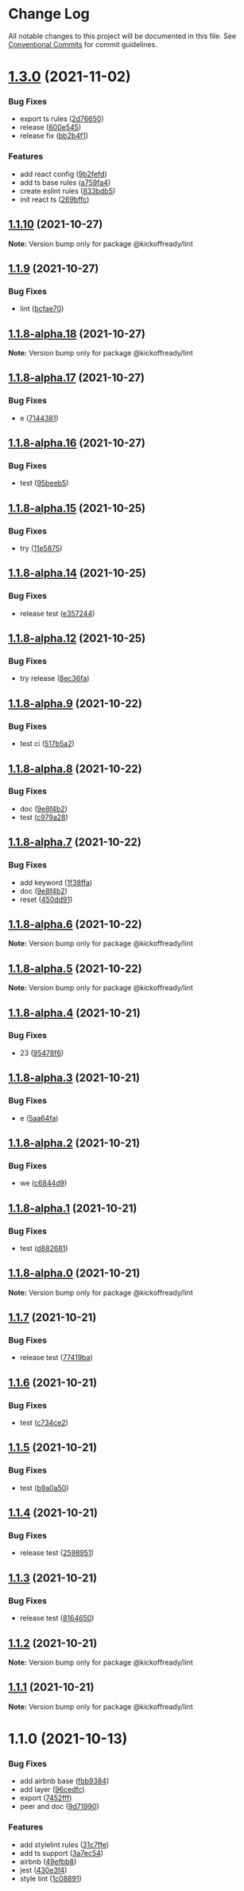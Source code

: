 # Change Log

All notable changes to this project will be documented in this file.
See [Conventional Commits](https://conventionalcommits.org) for commit guidelines.

# [1.3.0](https://github.com/kickoffready/kickoff/compare/@kickoffready/lint@1.1.10...@kickoffready/lint@1.3.0) (2021-11-02)


### Bug Fixes

* export ts rules ([2d76650](https://github.com/kickoffready/kickoff/commit/2d76650b520875cb9687b8043381770ee814f03b))
* release ([600e545](https://github.com/kickoffready/kickoff/commit/600e545300719c2be1d3e0b0b0a68c1a3ea72064))
* release fix ([bb2b4f1](https://github.com/kickoffready/kickoff/commit/bb2b4f19ecf71517a050db96c129b1ec40acf753))


### Features

* add react config ([9b2fefd](https://github.com/kickoffready/kickoff/commit/9b2fefd6923c61b8bddb5a3e15924bdff7a096fd))
* add ts base rules ([a759fa4](https://github.com/kickoffready/kickoff/commit/a759fa42ed099fbc6152649ed2bcada30301fade))
* create eslint rules ([833bdb5](https://github.com/kickoffready/kickoff/commit/833bdb579fda783b0acbbec7850d1a58b8466d53))
* init react ts ([269bffc](https://github.com/kickoffready/kickoff/commit/269bffc2f7f1609755ba4251ea851ed5c69b51ea))





## [1.1.10](https://github.com/kickoffready/kickoff/compare/@kickoffready/lint@1.1.9...@kickoffready/lint@1.1.10) (2021-10-27)

**Note:** Version bump only for package @kickoffready/lint





## [1.1.9](https://github.com/kickoffready/kickoff/compare/@kickoffready/lint@1.1.8-alpha.18...@kickoffready/lint@1.1.9) (2021-10-27)


### Bug Fixes

* lint ([bcfae70](https://github.com/kickoffready/kickoff/commit/bcfae70ddc0773165abb659cba4bda3d6c18c1fb))





## [1.1.8-alpha.18](https://github.com/kickoffready/kickoff/compare/@kickoffready/lint@1.1.8-alpha.17...@kickoffready/lint@1.1.8-alpha.18) (2021-10-27)

**Note:** Version bump only for package @kickoffready/lint





## [1.1.8-alpha.17](https://github.com/kickoffready/kickoff/compare/@kickoffready/lint@1.1.8-alpha.16...@kickoffready/lint@1.1.8-alpha.17) (2021-10-27)


### Bug Fixes

* e ([7144381](https://github.com/kickoffready/kickoff/commit/7144381e0f7b1647a95b5ff34e5ec9f0cdd5a206))





## [1.1.8-alpha.16](https://github.com/kickoffready/kickoff/compare/@kickoffready/lint@1.1.8-alpha.15...@kickoffready/lint@1.1.8-alpha.16) (2021-10-27)


### Bug Fixes

* test ([95beeb5](https://github.com/kickoffready/kickoff/commit/95beeb5932590cee19368cd2aa0c7f56651d353d))





## [1.1.8-alpha.15](https://git-sl/kickoffready/kickoff/compare/@kickoffready/lint@1.1.8-alpha.14...@kickoffready/lint@1.1.8-alpha.15) (2021-10-25)


### Bug Fixes

* try ([11e5875](https://git-sl/kickoffready/kickoff/commits/11e5875ffed0a43885ee59ce670e988f5d611c3b))





## [1.1.8-alpha.14](https://github.com/kickoffready/kickoff/compare/@kickoffready/lint@1.1.8-alpha.12...@kickoffready/lint@1.1.8-alpha.14) (2021-10-25)


### Bug Fixes

* release test ([e357244](https://github.com/kickoffready/kickoff/commit/e357244b4f59c2ecd70b5ae33a1beb6fbfe44518))





## [1.1.8-alpha.12](https://git-sl/kickoffready/kickoff/compare/@kickoffready/lint@1.1.8-alpha.9...@kickoffready/lint@1.1.8-alpha.12) (2021-10-25)


### Bug Fixes

* try release ([8ec36fa](https://git-sl/kickoffready/kickoff/commits/8ec36fa1b27dd1f3c8499b54a6690013289bd9e2))





## [1.1.8-alpha.9](https://github.com/kickoffready/kickoff/compare/@kickoffready/lint@1.1.8-alpha.8...@kickoffready/lint@1.1.8-alpha.9) (2021-10-22)


### Bug Fixes

* test ci ([517b5a2](https://github.com/kickoffready/kickoff/commit/517b5a281989f24e43820dc62a15076dc726706f))





## [1.1.8-alpha.8](https://git-sl/kickoffready/kickoff/compare/@kickoffready/lint@1.1.8-alpha.7...@kickoffready/lint@1.1.8-alpha.8) (2021-10-22)


### Bug Fixes

* doc ([9e8f4b2](https://git-sl/kickoffready/kickoff/commits/9e8f4b2b5e906ae02c14f324c02f916e720c959a))
* test ([c979a28](https://git-sl/kickoffready/kickoff/commits/c979a28b29bd76c115fd1b3c918cf296a5b90218))





## [1.1.8-alpha.7](https://git-sl/kickoffready/kickoff/compare/@kickoffready/lint@1.1.8-alpha.6...@kickoffready/lint@1.1.8-alpha.7) (2021-10-22)


### Bug Fixes

* add keyword ([1f38ffa](https://git-sl/kickoffready/kickoff/commits/1f38ffa9e36f2a4d2d41ac0dc455ef8984ed958d))
* doc ([9e8f4b2](https://git-sl/kickoffready/kickoff/commits/9e8f4b2b5e906ae02c14f324c02f916e720c959a))
* reset ([450dd91](https://git-sl/kickoffready/kickoff/commits/450dd91be1565d8574c13a8f52d6b4c4457d5951))





## [1.1.8-alpha.6](https://git-sl/kickoffready/kickoff/compare/@kickoffready/lint@1.1.8-alpha.5...@kickoffready/lint@1.1.8-alpha.6) (2021-10-22)

**Note:** Version bump only for package @kickoffready/lint





## [1.1.8-alpha.5](https://git-sl/kickoffready/kickoff/compare/@kickoffready/lint@1.1.8-alpha.4...@kickoffready/lint@1.1.8-alpha.5) (2021-10-22)

**Note:** Version bump only for package @kickoffready/lint





## [1.1.8-alpha.4](https://git-sl/kickoffready/kickoff/compare/@kickoffready/lint@1.1.8-alpha.3...@kickoffready/lint@1.1.8-alpha.4) (2021-10-21)


### Bug Fixes

* 23 ([95478f6](https://git-sl/kickoffready/kickoff/commits/95478f6ec70c1630be377597a8ba9c480c2b6abb))





## [1.1.8-alpha.3](https://git-sl/kickoffready/kickoff/compare/@kickoffready/lint@1.1.8-alpha.2...@kickoffready/lint@1.1.8-alpha.3) (2021-10-21)


### Bug Fixes

* e ([5aa64fa](https://git-sl/kickoffready/kickoff/commits/5aa64fa017d4523a319fb7f3984293a63c7c9d66))





## [1.1.8-alpha.2](https://git-sl/kickoffready/kickoff/compare/@kickoffready/lint@1.1.8-alpha.1...@kickoffready/lint@1.1.8-alpha.2) (2021-10-21)


### Bug Fixes

* we ([c6844d9](https://git-sl/kickoffready/kickoff/commits/c6844d954bd13dbaf067e4efa4fa97dbeb5ad967))





## [1.1.8-alpha.1](https://github.com/kickoffready/kickoff/compare/@kickoffready/lint@1.1.8-alpha.0...@kickoffready/lint@1.1.8-alpha.1) (2021-10-21)


### Bug Fixes

* test ([d882681](https://github.com/kickoffready/kickoff/commit/d88268197b01375d7cac0336003296574cedd49e))





## [1.1.8-alpha.0](https://git-sl/kickoffready/kickoff/compare/@kickoffready/lint@1.1.7...@kickoffready/lint@1.1.8-alpha.0) (2021-10-21)

**Note:** Version bump only for package @kickoffready/lint





## [1.1.7](https://github.com/kickoffready/kickoff/compare/@kickoffready/lint@1.1.6...@kickoffready/lint@1.1.7) (2021-10-21)


### Bug Fixes

* release test ([77419ba](https://github.com/kickoffready/kickoff/commit/77419badcd400c6f6be5f4136b0bcf4a16e63de1))





## [1.1.6](https://git-sl/kickoffready/kickoff/compare/@kickoffready/lint@1.1.5...@kickoffready/lint@1.1.6) (2021-10-21)


### Bug Fixes

* test ([c734ce2](https://git-sl/kickoffready/kickoff/commits/c734ce2cd094042acf2efb6554e6295f70540602))





## [1.1.5](https://git-sl/kickoffready/kickoff/compare/@kickoffready/lint@1.1.4...@kickoffready/lint@1.1.5) (2021-10-21)


### Bug Fixes

* test ([b9a0a50](https://git-sl/kickoffready/kickoff/commits/b9a0a505f31b4d16149d1aae475b228c26a6e58c))





## [1.1.4](https://github.com/kickoffready/kickoff/compare/@kickoffready/lint@1.1.3...@kickoffready/lint@1.1.4) (2021-10-21)


### Bug Fixes

* release test ([2598951](https://github.com/kickoffready/kickoff/commit/2598951280ca2729c0fcdb85e0aed70017fe4e66))





## [1.1.3](https://github.com/kickoffready/kickoff/compare/@kickoffready/lint@1.1.2...@kickoffready/lint@1.1.3) (2021-10-21)


### Bug Fixes

* release test ([8164650](https://github.com/kickoffready/kickoff/commit/816465003c10bfebd31f51ba5bd1f9bf6b7d4a35))





## [1.1.2](https://git-sl/kickoffready/kickoff/compare/@kickoffready/lint@1.1.1...@kickoffready/lint@1.1.2) (2021-10-21)

**Note:** Version bump only for package @kickoffready/lint





## [1.1.1](https://git-sl/kickoffready/kickoff/compare/@kickoffready/lint@1.1.0...@kickoffready/lint@1.1.1) (2021-10-21)

**Note:** Version bump only for package @kickoffready/lint





# 1.1.0 (2021-10-13)


### Bug Fixes

* add airbnb base ([fbb9384](https://github.com/kickoffready/kickoff/commit/fbb9384b92082f0f3c6984ac273095a4e87abadc))
* add layer ([96cedfc](https://github.com/kickoffready/kickoff/commit/96cedfcfaa28543e7d53bb82cac22ea188b04323))
* export ([7452fff](https://github.com/kickoffready/kickoff/commit/7452ffff776e2eba17318096c378978fecb74635))
* peer and doc ([9d71990](https://github.com/kickoffready/kickoff/commit/9d719901f74346a9fc0674396b0d19965d5d780f))


### Features

* add stylelint rules ([31c7ffe](https://github.com/kickoffready/kickoff/commit/31c7ffe26ae939c905ca5791306ac983face7bb0))
* add ts support ([3a7ec54](https://github.com/kickoffready/kickoff/commit/3a7ec54daa644e2ae874cffe96772bd7edd2fe73))
* airbnb ([49efbb8](https://github.com/kickoffready/kickoff/commit/49efbb8b662b37ab0baeeb0193f2fc4002a14f8b))
* jest ([430e3f4](https://github.com/kickoffready/kickoff/commit/430e3f43b9372779573d982d01514b54d9fb908b))
* style lint ([1c08891](https://github.com/kickoffready/kickoff/commit/1c08891d76fa5914165c8cdeb7a33f4b4bace5a2))
